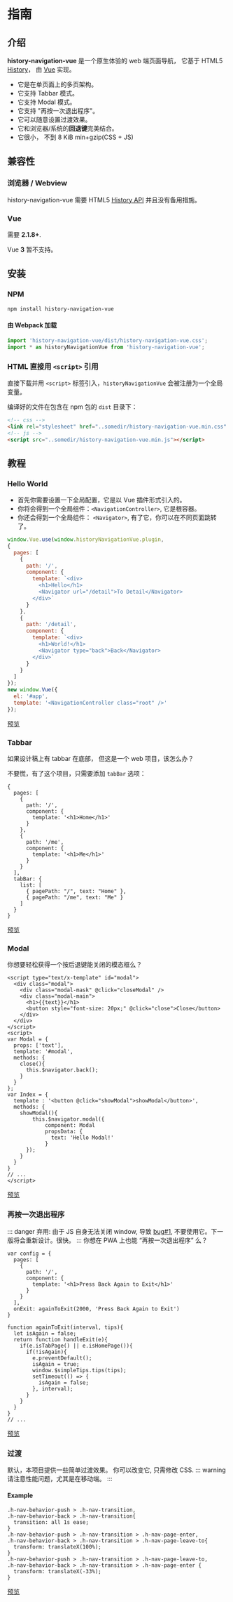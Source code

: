 # 指南
## 介绍
<!-- a native-like **Navigation** for web apps. -->
<!-- **history-navigation-vue** is A native-like **Navigation** for Web apps. It base on HTML5 [History](https://developer.mozilla.org/en-US/docs/Web/API/History) and implemented by [Vue](https://vuejs.org/). It is a multi-page **architecture** in the single-page, which can be perfectly combined with the system/browser **back button**, you can happily use it to build modern web apps with a native experience. -->

**history-navigation-vue** 是一个原生体验的 web 端页面导航， 它基于 HTML5 [History](https://developer.mozilla.org/en-US/docs/Web/API/History)， 由 [Vue](https://vuejs.org/) 实现。
- 它是在单页面上的多页架构。
- 它支持 Tabbar 模式。
- 它支持 Modal 模式。
- 它支持 "再按一次退出程序"。
- 它可以随意设置过渡效果。
- 它和浏览器/系统的**回退键**完美结合。
- 它很小， 不到 8 KiB min+gzip(CSS + JS)


## 兼容性
### 浏览器 / Webview
history-navigation-vue 需要 HTML5 [History API](https://developer.mozilla.org/en-US/docs/Web/API/History) 并且没有备用措施。


<!-- 一些很老的浏览器可能不支持。你最好给个提示：
```js
if(!history || !history.pushState){
  var error = "Sorry, You Your browser doesn't support history";
  document.write(error.message);
  throw error;
}
``` -->

### Vue
需要 **2.1.8+**. 

Vue **3** 暂不支持。
## 安装
### NPM
```shell
npm install history-navigation-vue
```
#### 由 Webpack 加载
```js
import 'history-navigation-vue/dist/history-navigation-vue.css';
import * as historyNavigationVue from 'history-navigation-vue';
```
### HTML 直接用 `<script>` 引用
直接下载并用 `<script>` 标签引入，`historyNavigationVue` 会被注册为一个全局变量。

编译好的文件在包含在 npm 包的 `dist` 目录下：
```html
<!-- css -->
<link rel="stylesheet" href="..somedir/history-navigation-vue.min.css" />
<!-- js -->
<script src="..somedir/history-navigation-vue.min.js"></script>
```

## 教程
### Hello World
- 首先你需要设置一下全局配置，它是以 Vue 插件形式引入的。
- 你将会得到一个全局组件：`<NavigationController>`, 它是根容器。
- 你还会得到一个全局组件： `<Navigator>`, 有了它，你可以在不同页面跳转了。
```js
window.Vue.use(window.historyNavigationVue.plugin, 
{
  pages: [
    {
      path: '/',
      component: {
        template: `<div>
          <h1>Hello</h1>
          <Navigator url="/detail">To Detail</Navigator>
        </div>`
      }
    },
    {
      path: '/detail',
      component: {
        template: `<div>
          <h1>World!</h1>
          <Navigator type="back">Back</Navigator>
        </div>`
      }
    }
  ]
});
new window.Vue({
  el: '#app',
  template: '<NavigationController class="root" />'
});
```
[预览](https://hezedu.github.io/history-navigation-vue/examples/two-pages.html)





### Tabbar
如果设计稿上有 tabbar 在底部， 但这是一个 web 项目，该怎么办？

不要慌，有了这个项目，只需要添加 `tabBar` 选项：
```js{16-21}
{
  pages: [
    {
      path: '/',
      component: {
        template: '<h1>Home</h1>'
      }
    },
    {
      path: '/me',
      component: {
        template: '<h1>Me</h1>'
      }
    }
  ],
  tabBar: {
    list: [
      { pagePath: "/", text: "Home" },
      { pagePath: "/me", text: "Me" }
    ]
  }
}
```
[预览](https://hezedu.github.io/history-navigation-vue/examples/tabbar.html)



### Modal
你想要轻松获得一个按后退键能关闭的模态框么？
```html{11-19,24-29}
<script type="text/x-template" id="modal">
  <div class="modal">
    <div class="modal-mask" @click="closeModal" />
    <div class="modal-main">
      <h1>{{text}}</h1>
      <button style="font-size: 20px;" @click="close">Close</button>
    </div>
  </div>
</script>
<script>
var Modal = {
  props: ['text'],
  template: '#modal',
  methods: {
    close(){
      this.$navigator.back();
    }
  }
};
var Index = {
  template : '<button @click="showModal">showModal</button>',
  methods: {
    showModal(){
        this.$navigator.modal({
            component: Modal
            propsData: {
              text: 'Hello Modal!'
            }
      });
    }
  }
}
// ...
</script>
```
[预览](https://hezedu.github.io/history-navigation-vue/examples/modal.html)

### 再按一次退出程序
::: danger
弃用: 由于 JS 自身无法关闭 window, 导致 [bug#1](https://github.com/hezedu/history-navigation-vue/issues/1), 不要使用它。下一版将会重新设计。很快。
:::
你想在 PWA 上也能 “再按一次退出程序” 么？
```js{10,13-27}
var config = {
  pages: [
    {
      path: '/',
      component: {
        template: '<h1>Press Back Again to Exit</h1>'
      }
    }
  ],
  onExit: againToExit(2000, 'Press Back Again to Exit')
}

function againToExit(interval, tips){
  let isAgain = false;
  return function handleExit(e){
    if(e.isTabPage() || e.isHomePage()){
      if(!isAgain){
        e.preventDefault();
        isAgain = true;
        window.$simpleTips.tips(tips);
        setTimeout(() => {
          isAgain = false;
        }, interval);
      }
    }
  }
}
// ...
```
[预览](https://hezedu.github.io/history-navigation-vue/examples/graceful-exit.html)

### 过渡
默认，本项目提供一些简单过渡效果。 你可以改变它, 只需修改 CSS.
::: warning
请注意性能问题，尤其是在移动端。
:::

#### Example
```css{3,11}
.h-nav-behavior-push > .h-nav-transition,
.h-nav-behavior-back > .h-nav-transition{
  transition: all 1s ease;
}
.h-nav-behavior-push > .h-nav-transition > .h-nav-page-enter,
.h-nav-behavior-back > .h-nav-transition > .h-nav-page-leave-to{
  transform: translateX(100%);
}
.h-nav-behavior-push > .h-nav-transition > .h-nav-page-leave-to,
.h-nav-behavior-back > .h-nav-transition > .h-nav-page-enter {
  transform: translateX(-33%);
}
```
[预览](https://hezedu.github.io/history-navigation-vue/examples/transition-simple.html)
